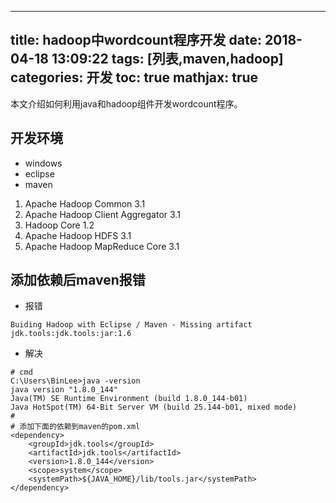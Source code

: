 
---
title: hadoop中wordcount程序开发
date: 2018-04-18 13:09:22
tags: [列表,maven,hadoop]
categories: 开发
toc: true
mathjax: true
---

本文介绍如何利用java和hadoop组件开发wordcount程序。
<!-- more -->
## 开发环境
- windows
- eclipse
- maven
1. Apache Hadoop Common 3.1
2. Apache Hadoop Client Aggregator 3.1
3. Hadoop Core 1.2
4. Apache Hadoop HDFS 3.1
5. Apache Hadoop MapReduce Core 3.1

## 添加依赖后maven报错
- 报错
```
Buiding Hadoop with Eclipse / Maven - Missing artifact jdk.tools:jdk.tools:jar:1.6
```

- 解决
```
# cmd
C:\Users\BinLee>java -version
java version "1.8.0_144"
Java(TM) SE Runtime Environment (build 1.8.0_144-b01)
Java HotSpot(TM) 64-Bit Server VM (build 25.144-b01, mixed mode)
#
# 添加下面的依赖到maven的pom.xml
<dependency>
    <groupId>jdk.tools</groupId>
    <artifactId>jdk.tools</artifactId>
    <version>1.8.0_144</version>
    <scope>system</scope>
    <systemPath>${JAVA_HOME}/lib/tools.jar</systemPath>
</dependency>
```
